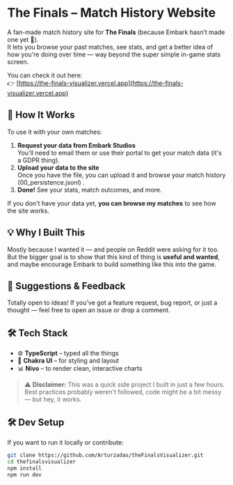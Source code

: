 # The Finals – Match History Website

A fan-made match history site for **The Finals** (because Embark hasn’t made one yet 🤷).  
It lets you browse your past matches, see stats, and get a better idea of how you're doing over time — way beyond the super simple in-game stats screen.

You can check it out here:  
👉 [https://the-finals-visualizer.vercel.app](https://the-finals-visualizer.vercel.app)

## 🔧 How It Works

To use it with your own matches:

1. **Request your data from Embark Studios**  
   You'll need to email them or use their portal to get your match data (it's a GDPR thing).
2. **Upload your data to the site**  
   Once you have the file, you can upload it and browse your match history (00_persistence.jsonl) .
3. **Done!** See your stats, match outcomes, and more.

If you don't have your data yet, **you can browse my matches** to see how the site works.

## 💡 Why I Built This

Mostly because I wanted it — and people on Reddit were asking for it too.  
But the bigger goal is to show that this kind of thing is **useful and wanted**, and maybe encourage Embark to build something like this into the game.

## 🧠 Suggestions & Feedback

Totally open to ideas! If you’ve got a feature request, bug report, or just a thought — feel free to open an issue or drop a comment.

## 🛠️ Tech Stack

- ⚙️ **TypeScript** – typed all the things
- 🎨 **Chakra UI** – for styling and layout
- 📊 **Nivo** – to render clean, interactive charts

> ⚠️ **Disclaimer:** This was a quick side project I built in just a few hours. Best practices probably weren't followed, code might be a bit messy — but hey, it works.

## 🛠️ Dev Setup

If you want to run it locally or contribute:

```bash
git clone https://github.com/Arturzadas/theFinalsVisualizer.git
cd thefinalsvisualizer
npm install
npm run dev
```
